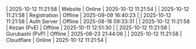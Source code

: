 | 2025-10-12 11:21:58 | Website | Online | 2025-10-12 11:21:54 |
| 2025-10-12 11:21:58 | Registration | Offline | 2025-09-09 16:40:23 |
| 2025-10-12 11:21:58 | Auth Server | Offline | 2025-08-18 09:33:31 |
| 2025-10-12 11:21:58 | Kezan (PvE) | Offline | 2025-10-11 12:51:30 |
| 2025-10-12 11:21:58 | Gurubashi (PvP) | Offline | 2025-08-23 21:44:06 |
| 2025-10-12 11:21:58 | Cloudflare | Online | 2025-10-12 11:21:54 |
